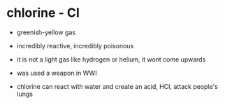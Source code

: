 # chlorine - CI

- greenish-yellow gas

- incredibly reactive, incredibly poisonous

- it is not a light gas like hydrogen or helium, it wont come upwards

- was used a weapon in WWI

- chlorine can react with water and create an acid, HCI, attack people's lungs
